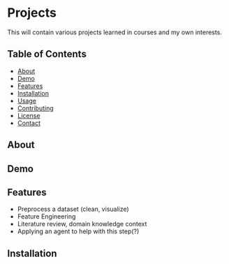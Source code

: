 # Projects

This will contain various projects learned in courses and my own interests. 

## Table of Contents

- [About](#about)
- [Demo](#demo)
- [Features](#features)
- [Installation](#installation)
- [Usage](#usage)
- [Contributing](#contributing)
- [License](#license)
- [Contact](#contact)

## About


## Demo



## Features

- Preprocess a dataset (clean, visualize)
- Feature Engineering
- Literature review, domain knowledge context
- Applying an agent to help with this step(?)

## Installation

